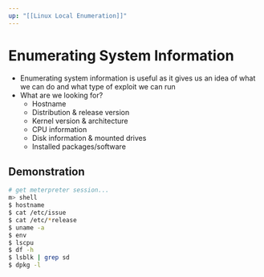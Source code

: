 ```yaml
---
up: "[[Linux Local Enumeration]]"
---
```


# Enumerating System Information

- Enumerating system information is useful as it gives us an idea of what we can do and what type of exploit we can run
- What are we looking for?
	- Hostname
	- Distribution & release version
	- Kernel version & architecture
	- CPU information
	- Disk information & mounted drives
	- Installed packages/software

## Demonstration

```bash
# get meterpreter session...
m> shell
$ hostname
$ cat /etc/issue
$ cat /etc/*release
$ uname -a
$ env
$ lscpu
$ df -h
$ lsblk | grep sd
$ dpkg -l
```
